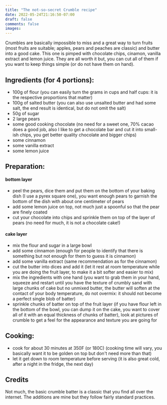 ```yaml
---
title: "The not-so-secret Crumble recipe"
date: 2022-05-24T21:16:50-07:00
draft: false
comments: false
images:
---
```


Crumbles are basically impossible to miss and a great way to turn fruits (most fruits are suitable; apples, pears and peaches are classic) and butter into a good cake.
This one is pimped with chocolate chips, cinamon, vanilla extract and lemon juice. They are all worth it but, you can cut all of them if you want to keep things simple (or do not have them on hand).

## Ingredients (for 4 portions):

* 100g of flour (you can easily turn the grams in cups and half cups: it is the respective proportions that matter)
* 100g of salted butter (you can also use unsalted butter and had some salt, the end result is identical, but do not omit the salt)
* 50g of sugar
* 2 large pears
* some good cooking chocolate (no need for a sweet one, 70% cacao does a good job, also I like to get a chocolate bar and cut it into small-ish chips, you get better quality chocolate and bigger chips)
* some cinnamon
* some vanilla extract
* some lemon juice

## Preparation:

#### bottom layer

* peel the pears, dice them and put them on the bottom of your baking dish (I use a pyrex square one), you want enough pears to garnish the bottom of the dish with about one centimeter of pears
* add some lemon juice on top, not much just a spoonful so that the pear are finely coated
* cut your chocolate into chips and sprinkle them on top of the layer of pears (no need for much, it is not a chocolate cake!)

#### cake layer

* mix the flour and sugar in a large bowl
* add some cinnamon (enough for people to identify that there is something but not enough for them to guess it is cinnamon)
* add some vanilla extract (same recommendation as for the cinnamon)
* cut the butter into dices and add it (let it rest at room temperature while you are doing the fruit layer, to make it a bit softer and easier to mix)
* mix the ingredients with one hand (you want to grab them in your hand, squeeze and restart until you have the texture of crumbly sand with large chunks of cake but no unmixed butter, the butter will soften at the contact of your body temperature, do not overmix: it should not become a perfect single blob of batter)
* sprinkle chunks of batter on top of the fruit layer (if you have flour left in the bottom of the bowl, you can dump it on the cake, you want to cover all of it with an equal thickness of chunks of batter), look at pictures of crumble to get a feel for the appearance and texture you are going for

## Cooking:

* cook for about 30 minutes at 350F (or 180C) (cooking time will vary, you basically want it to be golden on top but don't need more than that)
* let it get down to room temperature before serving (it is also great cold, after a night in the fridge, the next day)

## Credits

Not much, the basic crumble batter is a classic that you find all over the internet.
The additions are mine but they follow fairly standard practices.
